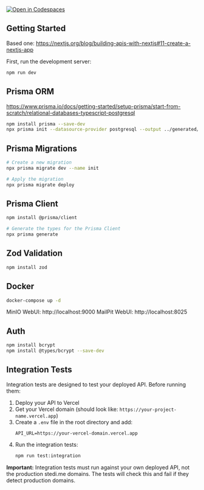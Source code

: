 [![Open in Codespaces](https://classroom.github.com/assets/launch-codespace-2972f46106e565e64193e422d61a12cf1da4916b45550586e14ef0a7c637dd04.svg)](https://classroom.github.com/open-in-codespaces?assignment_repo_id=19892443)

## Getting Started

Based one:
https://nextjs.org/blog/building-apis-with-nextjs#11-create-a-nextjs-app

First, run the development server:

```bash
npm run dev
```

## Prisma ORM

https://www.prisma.io/docs/getting-started/setup-prisma/start-from-scratch/relational-databases-typescript-postgresql

```bash
npm install prisma --save-dev
npx prisma init --datasource-provider postgresql --output ../generated/prisma
```

## Prisma Migrations

```bash
# Create a new migration
npx prisma migrate dev --name init

# Apply the migration
npx prisma migrate deploy
```

## Prisma Client

```bash
npm install @prisma/client

# Generate the types for the Prisma Client
npx prisma generate
```

## Zod Validation

```bash
npm install zod
```

## Docker

```bash
docker-compose up -d
```

MinIO WebUI: http://localhost:9000
MailPit WebUI: http://localhost:8025

## Auth

```bash
npm install bcrypt
npm install @types/bcrypt --save-dev
```

## Integration Tests

Integration tests are designed to test your deployed API. Before running them:

1. Deploy your API to Vercel
2. Get your Vercel domain (should look like: `https://your-project-name.vercel.app`)
3. Create a `.env` file in the root directory and add:
    ```
    API_URL=https://your-vercel-domain.vercel.app
    ```
4. Run the integration tests:
    ```bash
    npm run test:integration
    ```

**Important:** Integration tests must run against your own deployed API, not the production stedi.me domains. The tests will check this and fail if they detect production domains.
